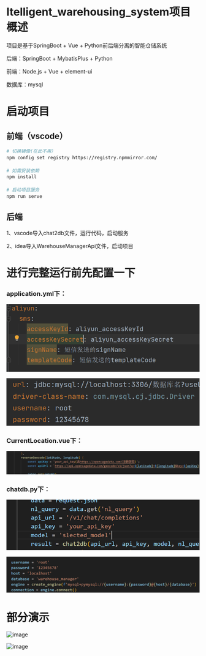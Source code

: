 # Itelligent_warehousing_system项目概述

项目是基于SpringBoot + Vue + Python前后端分离的智能仓储系统

后端：SpringBoot + MybatisPlus + Python

前端：Node.js + Vue + element-ui

数据库：mysql

# 启动项目

## 前端（vscode）
``` bash
# 切换镜像(在此不用）
npm config set registry https://registry.npmmirror.com/

# 如需安装依赖
npm install

# 启动项目服务
npm run serve
```
## 后端

1、vscode导入chat2db文件，运行代码，启动服务

2、idea导入WarehouseManagerApi文件，启动项目

# 进行完整运行前先配置一下

### application.yml下：
![alt text](c0789727738a3bde91ab2875c74c6e4.png)

![alt text](9371cd29f562d97edb8eb9b57602d71.png)

### CurrentLocation.vue下：
![alt text](0ab143e2a44af92617d23d8d037385b.png)

### chatdb.py下：
![alt text](3bf097407742f7e25fefc5c21e268b5.png)

![alt text](a5253d2c329712ff0bf5a2b88540de9.png)

# 部分演示
![image](https://github.com/ZWD11/Intelligent_warehousing_system/assets/102904846/972189a2-8ef9-402e-9d32-0f89f1c11de0)

![image](https://github.com/ZWD11/Intelligent_warehousing_system/assets/102904846/d2b4d101-eb6a-470f-8972-ad00a56dc335)


